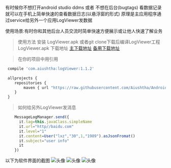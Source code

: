 有时候你不想打开android studio ddms 或者 不想在后台(bugtags) 看数据记录
就可以在手机上简单快速的查看数据日志(以悬浮窗的形式)
原理是主应用程序通过service给另外一个应用LogViewer发数据


使用场景:有时你和其他后台人员交流时简单快速方便展示或让他人快速了解业务


>使用方法 安装 LogViewer.apk 或者git clone下载后编译LogViewer工程
LogViewer.apk 
下载地址 
[主下载地址](https://github.com/Aiushtha/Android-LogViewer/blob/master/LogViewer-release.apk) 
[备用下载地址](http://aiushtha-github.stor.sinaapp.com/LogViewer-release.apk) 



>在你的项目中用引用

``` javascript
 compile 'com.aiushtha:logViewer:1.1.2'
 
 allprojects {
    repositories {
        maven { url "https://raw.githubusercontent.com/Aiushtha/Android-LogViewer//master" }
    }
 }
```
>如何给另外LogViewer发消息

``` javascript
    MessageLogManager.send({ 
      it.tag=this.javaClass.simpleName
      it.url="http//baidu.com"
      it.level="1"
      it.content=User("lxz","30",1,"1989").asJsonFromat()
      it.subject="user info"
      it
    })

```

以下为软件界面的截图
![头像](http://aiushtha-github.stor.sinaapp.com/%E5%9B%BE%E7%89%87/1.png)
![头像](http://aiushtha-github.stor.sinaapp.com/%E5%9B%BE%E7%89%87/2.png)
![头像](http://aiushtha-github.stor.sinaapp.com/%E5%9B%BE%E7%89%87/3.png)